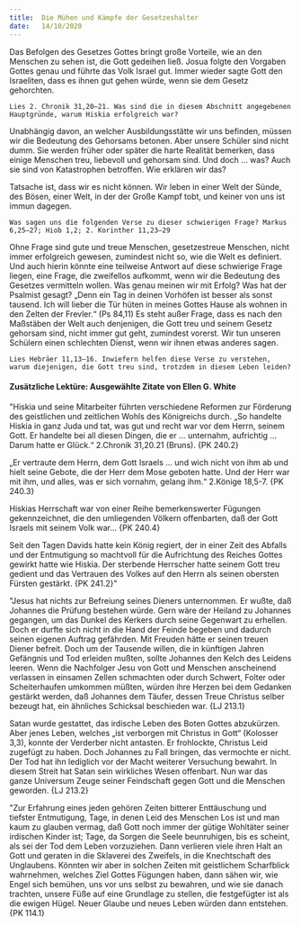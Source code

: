 ```yaml
---
title:  Die Mühen und Kämpfe der Gesetzeshalter
date:   14/10/2020
---
```


Das Befolgen des Gesetzes Gottes bringt große Vorteile, wie an den Menschen zu sehen ist, die Gott gedeihen ließ. Josua folgte den Vorgaben Gottes genau und führte das Volk Israel gut. Immer wieder sagte Gott den Israeliten, dass es ihnen gut gehen würde, wenn sie dem Gesetz gehorchten.

`Lies 2. Chronik 31,20–21. Was sind die in diesem Abschnitt angegebenen Hauptgründe, warum Hiskia erfolgreich war?`

Unabhängig davon, an welcher Ausbildungsstätte wir uns befinden, müssen wir die Bedeutung des Gehorsams betonen. Aber unsere Schüler sind nicht dumm. Sie werden früher oder später die harte Realität bemerken, dass einige Menschen treu, liebevoll und gehorsam sind. Und doch ... was? Auch sie sind von Katastrophen betroffen. Wie erklären wir das?

Tatsache ist, dass wir es nicht können. Wir leben in einer Welt der Sünde, des Bösen, einer Welt, in der der Große Kampf tobt, und keiner von uns ist immun dagegen.

`Was sagen uns die folgenden Verse zu dieser schwierigen Frage? Markus 6,25–27; Hiob 1,2; 2. Korinther 11,23–29`

Ohne Frage sind gute und treue Menschen, gesetzestreue Menschen, nicht immer erfolgreich gewesen, zumindest nicht so, wie die Welt es definiert. Und auch hierin könnte eine teilweise Antwort auf diese schwierige Frage liegen, eine Frage, die zweifellos aufkommt, wenn wir die Bedeutung des Gesetzes vermitteln wollen. Was genau meinen wir mit Erfolg? Was hat der Psalmist gesagt? „Denn ein Tag in deinen Vorhöfen ist besser als sonst tausend. Ich will lieber die Tür hüten in meines Gottes Hause als wohnen in den Zelten der Frevler.“ (Ps 84,11) Es steht außer Frage, dass es nach den Maßstäben der Welt auch denjenigen, die Gott treu und seinem Gesetz gehorsam sind, nicht immer gut geht, zumindest vorerst. Wir tun unseren Schülern einen schlechten Dienst, wenn wir ihnen etwas anderes sagen.

`Lies Hebräer 11,13–16. Inwiefern helfen diese Verse zu verstehen, warum diejenigen, die Gott treu sind, trotzdem in diesem Leben leiden?`

#### Zusätzliche Lektüre: Ausgewählte Zitate von Ellen G. White

"Hiskia und seine Mitarbeiter führten verschiedene Reformen zur Förderung des geistlichen und zeitlichen Wohls des Königreichs durch. „So handelte Hiskia in ganz Juda und tat, was gut und recht war vor dem Herrn, seinem Gott. Er handelte bei all diesen Dingen, die er ... unternahm, aufrichtig ... Darum hatte er Glück.“ 2.Chronik 31,20.21 (Bruns). {PK 240.2}

„Er vertraute dem Herrn, dem Gott Israels ... und wich nicht von ihm ab und hielt seine Gebote, die der Herr dem Mose geboten hatte. Und der Herr war mit ihm, und alles, was er sich vornahm, gelang ihm.“ 2.Könige 18,5-7. {PK 240.3}

Hiskias Herrschaft war von einer Reihe bemerkenswerter Fügungen gekennzeichnet, die den umliegenden Völkern offenbarten, daß der Gott Israels mit seinem Volk war... {PK 240.4}

Seit den Tagen Davids hatte kein König regiert, der in einer Zeit des Abfalls und der Entmutigung so machtvoll für die Aufrichtung des Reiches Gottes gewirkt hatte wie Hiskia. Der sterbende Herrscher hatte seinem Gott treu gedient und das Vertrauen des Volkes auf den Herrn als seinen obersten Fürsten gestärkt. {PK 241.2}"

"Jesus hat nichts zur Befreiung seines Dieners unternommen. Er wußte, daß Johannes die Prüfung bestehen würde. Gern wäre der Heiland zu Johannes gegangen, um das Dunkel des Kerkers durch seine Gegenwart zu erhellen. Doch er durfte sich nicht in die Hand der Feinde begeben und dadurch seinen eigenen Auftrag gefährden. Mit Freuden hätte er seinen treuen Diener befreit. Doch um der Tausende willen, die in künftigen Jahren Gefängnis und Tod erleiden mußten, sollte Johannes den Kelch des Leidens leeren. Wenn die Nachfolger Jesu von Gott und Menschen anscheinend verlassen in einsamen Zellen schmachten oder durch Schwert, Folter oder Scheiterhaufen umkommen müßten, würden ihre Herzen bei dem Gedanken gestärkt werden, daß Johannes dem Täufer, dessen Treue Christus selber bezeugt hat, ein ähnliches Schicksal beschieden war. {LJ 213.1}

Satan wurde gestattet, das irdische Leben des Boten Gottes abzukürzen. Aber jenes Leben, welches „ist verborgen mit Christus in Gott“ (Kolosser 3,3), konnte der Verderber nicht antasten. Er frohlockte, Christus Leid zugefügt zu haben. Doch Johannes zu Fall bringen, das vermochte er nicht. Der Tod hat ihn lediglich vor der Macht weiterer Versuchung bewahrt. In diesem Streit hat Satan sein wirkliches Wesen offenbart. Nun war das ganze Universum Zeuge seiner Feindschaft gegen Gott und die Menschen geworden. {LJ 213.2}

"Zur Erfahrung eines jeden gehören Zeiten bitterer Enttäuschung und tiefster Entmutigung, Tage, in denen Leid des Menschen Los ist und man kaum zu glauben vermag, daß Gott noch immer der gütige Wohltäter seiner irdischen Kinder ist; Tage, da Sorgen die Seele beunruhigen, bis es scheint, als sei der Tod dem Leben vorzuziehen. Dann verlieren viele ihren Halt an Gott und geraten in die Sklaverei des Zweifels, in die Knechtschaft des Unglaubens. Könnten wir aber in solchen Zeiten mit geistlichem Scharfblick wahrnehmen, welches Ziel Gottes Fügungen haben, dann sähen wir, wie Engel sich bemühen, uns vor uns selbst zu bewahren, und wie sie danach trachten, unsere Füße auf eine Grundlage zu stellen, die festgefügter ist als die ewigen Hügel. Neuer Glaube und neues Leben würden dann entstehen. {PK 114.1}